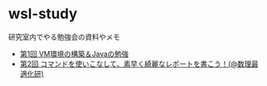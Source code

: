 wsl-study
=========

研究室内でやる勉強会の資料やメモ

* [第1回 VM環境の構築＆Javaの勉強](study/study001/index.md)
* [第2回 コマンドを使いこなして、素早く綺麗なレポートを書こう！(@数理最適化研)](study/study002/index.md)

